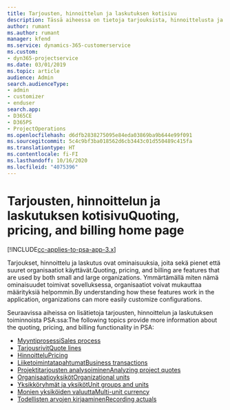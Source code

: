 ```yaml
---
title: Tarjousten, hinnoittelun ja laskutuksen kotisivu
description: Tässä aiheessa on tietoja tarjouksista, hinnoittelusta ja laskutuksesta.
author: rumant
ms.author: rumant
manager: kfend
ms.service: dynamics-365-customerservice
ms.custom:
- dyn365-projectservice
ms.date: 03/01/2019
ms.topic: article
audience: Admin
search.audienceType:
- admin
- customizer
- enduser
search.app:
- D365CE
- D365PS
- ProjectOperations
ms.openlocfilehash: d6dfb2838275095e84eda03869ba9b644e99f091
ms.sourcegitcommit: 5c4c9bf3ba018562d6cb3443c01d550489c415fa
ms.translationtype: HT
ms.contentlocale: fi-FI
ms.lasthandoff: 10/16/2020
ms.locfileid: "4075396"
---
```

# <a name="quoting-pricing-and-billing-home-page"></a><span data-ttu-id="9605b-103">Tarjousten, hinnoittelun ja laskutuksen kotisivu</span><span class="sxs-lookup"><span data-stu-id="9605b-103">Quoting, pricing, and billing home page</span></span>

[!INCLUDE[cc-applies-to-psa-app-3.x](../includes/cc-applies-to-psa-app-3x.md)]

<span data-ttu-id="9605b-104">Tarjoukset, hinnoittelu ja laskutus ovat ominaisuuksia, joita sekä pienet että suuret organisaatiot käyttävät.</span><span class="sxs-lookup"><span data-stu-id="9605b-104">Quoting, pricing, and billing are features that are used by both small and large organizations.</span></span> <span data-ttu-id="9605b-105">Ymmärtämällä miten nämä ominaisuudet toimivat sovelluksessa, organisaatiot voivat mukauttaa määrityksiä helpommin.</span><span class="sxs-lookup"><span data-stu-id="9605b-105">By understanding how these features work in the application, organizations can more easily customize configurations.</span></span>

<span data-ttu-id="9605b-106">Seuraavissa aiheissa on lisätietoja tarjousten, hinnoittelun ja laskutuksen toiminnoista PSA:ssa:</span><span class="sxs-lookup"><span data-stu-id="9605b-106">The following topics provide more information about the quoting, pricing, and billing functionality in PSA:</span></span>

- [<span data-ttu-id="9605b-107">Myyntiprosessi</span><span class="sxs-lookup"><span data-stu-id="9605b-107">Sales process</span></span>](basic-sales-process.md)
- [<span data-ttu-id="9605b-108">Tarjousrivit</span><span class="sxs-lookup"><span data-stu-id="9605b-108">Quote lines</span></span>](basic-quote-lines.md)
- [<span data-ttu-id="9605b-109">Hinnoittelu</span><span class="sxs-lookup"><span data-stu-id="9605b-109">Pricing</span></span>](basic-pricing.md)
- [<span data-ttu-id="9605b-110">Liiketoimintatapahtumat</span><span class="sxs-lookup"><span data-stu-id="9605b-110">Business transactions</span></span>](basic-business-transactions.md)
- [<span data-ttu-id="9605b-111">Projektitarjousten analysoiminen</span><span class="sxs-lookup"><span data-stu-id="9605b-111">Analyzing project quotes</span></span>](basic-analyzing-quotes.md)
- [<span data-ttu-id="9605b-112">Organisaatioyksiköt</span><span class="sxs-lookup"><span data-stu-id="9605b-112">Organizational units</span></span>](advanced-organizational.md)
- [<span data-ttu-id="9605b-113">Yksikköryhmät ja yksiköt</span><span class="sxs-lookup"><span data-stu-id="9605b-113">Unit groups and units</span></span>](advanced-units.md)
- [<span data-ttu-id="9605b-114">Monien yksiköiden valuutta</span><span class="sxs-lookup"><span data-stu-id="9605b-114">Multi-unit currency</span></span>](advanced-currency.md)
- [<span data-ttu-id="9605b-115">Todellisten arvojen kirjaaminen</span><span class="sxs-lookup"><span data-stu-id="9605b-115">Recording actuals</span></span>](advanced-actuals.md)
